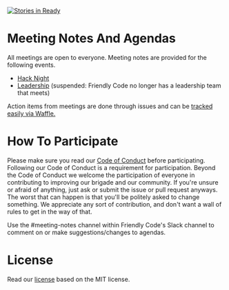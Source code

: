 [![Stories in Ready](https://badge.waffle.io/friendlycode/meeting-notes.png?label=ready&title=Ready)](https://waffle.io/friendlycode/meeting-notes)
# Meeting Notes And Agendas
All meetings are open to everyone. Meeting notes are provided for the following events.

- [Hack Night](https://github.com/friendlycode/meeting-notes/tree/master/notes)
- [Leadership](https://github.com/friendlycode/meeting-notes/tree/master/leadership) (suspended: Friendly Code no longer has a leadership team that meets)

Action items from meetings are done through issues and can be [tracked easily via Waffle.](https://waffle.io/friendlycode/meeting-notes)

# How To Participate

Please make sure you read our [Code of Conduct](https://github.com/friendlycode/codeofconduct/blob/master/README.md) before participating. Following our Code of Conduct is a requirement for participation. Beyond the Code of Conduct we welcome the participation of everyone in contributing to improving our brigade and our community. If you're unsure or afraid of anything, just ask or submit the issue or pull request anyways. The worst that can happen is that you'll be politely asked to change something. We appreciate any sort of contribution, and don't want a wall of rules to get in the way of that.

Use the #meeting-notes channel within Friendly Code's Slack channel to comment on or make suggestions/changes to agendas. 

# License
Read our [license](https://github.com/friendlycode/meeting-notes/blob/master/license.md) based on the MIT license.
